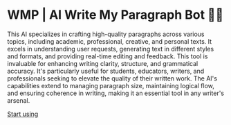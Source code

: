 # WMP | AI Write My Paragraph Bot 🤖🔥

This AI specializes in crafting high-quality paragraphs across various topics, including academic, professional, creative, and personal texts. It excels in understanding user requests, generating text in different styles and formats, and providing real-time editing and feedback. This tool is invaluable for enhancing writing clarity, structure, and grammatical accuracy. It's particularly useful for students, educators, writers, and professionals seeking to elevate the quality of their written work. The AI's capabilities extend to managing paragraph size, maintaining logical flow, and ensuring coherence in writing, making it an essential tool in any writer's arsenal.

[Start using](https://chat.openai.com/g/g-5esTcGXvI)
